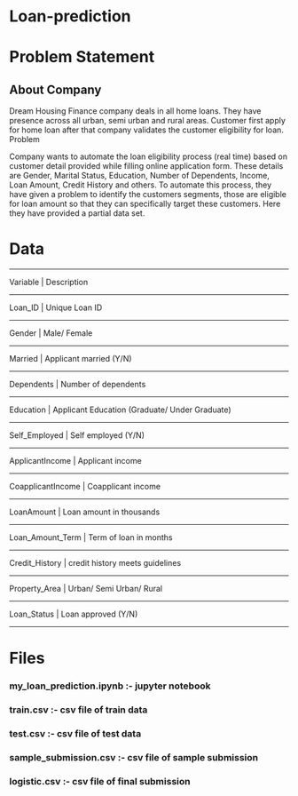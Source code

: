 # Loan-prediction

# Problem Statement

## About Company

Dream Housing Finance company deals in all home loans. They have presence across all urban, semi urban and rural areas. Customer first apply for home loan after that company validates the customer eligibility for loan.
Problem

Company wants to automate the loan eligibility process (real time) based on customer detail provided while filling online application form. These details are Gender, Marital Status, Education, Number of Dependents, Income, Loan Amount, Credit History and others. To automate this process, they have given a problem to identify the customers segments, those are eligible for loan amount so that they can specifically target these customers. Here they have provided a partial data set.

#  Data   
___________________________________________________________________
Variable            |   Description                               
____________________________________________________________________

Loan_ID             |   Unique Loan ID
_____________________________________________________________________
Gender              |   Male/ Female
______________________________________________________________________
Married             |  Applicant married (Y/N)
______________________________________________________________________
Dependents          |  Number of dependents
______________________________________________________________________
Education           |  Applicant Education (Graduate/ Under Graduate)
_____________________________________________________________________
Self_Employed       | Self employed (Y/N)
_____________________________________________________________________
ApplicantIncome     |  Applicant income
_____________________________________________________________________
CoapplicantIncome   | Coapplicant income
_____________________________________________________________________
LoanAmount          | Loan amount in thousands
_____________________________________________________________________
Loan_Amount_Term    |   Term of loan in months
_____________________________________________________________________
Credit_History      |   credit history meets guidelines
_____________________________________________________________________
Property_Area       | Urban/ Semi Urban/ Rural
_____________________________________________________________________
Loan_Status         |   Loan approved (Y/N)
_____________________________________________________________________
 


# Files
### my_loan_prediction.ipynb :- jupyter notebook 
### train.csv                :- csv file of train data
### test.csv                 :- csv file of test data
### sample_submission.csv    :- csv file of sample submission
### logistic.csv             :- csv file of final submission 

